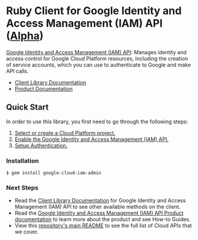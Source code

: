 # Ruby Client for Google Identity and Access Management (IAM) API ([Alpha](https://github.com/GoogleCloudPlatform/google-cloud-ruby#versioning))

[Google Identity and Access Management (IAM) API][Product Documentation]: Manages identity and access control for Google Cloud Platform resources, including the creation of service accounts, which you can use to authenticate to Google and make API calls.
- [Client Library Documentation][]
- [Product Documentation][]

## Quick Start
In order to use this library, you first need to go through the following steps:

1. [Select or create a Cloud Platform project.](https://console.cloud.google.com/project)
2. [Enable the Google Identity and Access Management (IAM) API.](https://console.cloud.google.com/apis/api/iam-admin)
3. [Setup Authentication.](https://googlecloudplatform.github.io/google-cloud-ruby/#/docs/google-cloud/master/guides/authentication)

### Installation
```
$ gem install google-cloud-iam-admin
```

### Next Steps
- Read the [Client Library Documentation][] for Google Identity and Access Management (IAM) API to see other available methods on the client.
- Read the [Google Identity and Access Management (IAM) API Product documentation][Product Documentation] to learn more about the product and see How-to Guides.
- View this [repository's main README](https://github.com/GoogleCloudPlatform/google-cloud-ruby/blob/master/README.md) to see the full list of Cloud APIs that we cover.

[Client Library Documentation]: https://googlecloudplatform.github.io/google-cloud-ruby/#/docs/google-cloud-iam-admin/latest/google/iam/admin/v1
[Product Documentation]: https://cloud.google.com/iam-admin